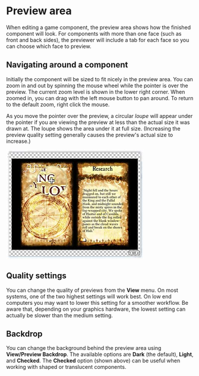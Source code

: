 # Preview area

When editing a game component, the preview area shows how the finished component will look. For components with more than one face (such as front and back sides), the previewer will include a tab for each face so you can choose which face to preview.

## Navigating around a component

Initially the component will be sized to fit nicely in the preview area. You can zoom in and out by spinning the mouse wheel while the pointer is over the preview. The current zoom level is shown in the lower right corner. When zoomed in, you can drag with the left mouse button to pan around. To return to the default zoom, right click the mouse.

As you move the pointer over the preview, a circular *loupe* will appear under the pointer if you are viewing the preview at less than the actual size it was drawn at. The loupe shows the area under it at full size. (Increasing the preview quality setting generally causes the preview's actual size to increase.)

![the preview area, with Checked background](images/preview-area.jpg)

## Quality settings

You can change the quality of previews from the **View** menu. On most systems, one of the two highest settings will work best. On low end computers you may want to lower this setting for a smoother workflow. Be aware that, depending on your graphics hardware, the lowest setting can actually be slower than the medium setting.

## Backdrop

You can change the background behind the preview area using **View/Preview Backdrop**. The available options are **Dark** (the default), **Light**, and **Checked**. The **Checked** option (shown above) can be useful when working with shaped or translucent components.